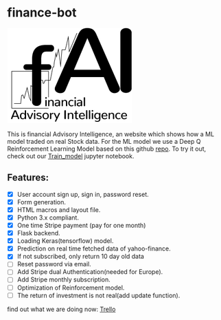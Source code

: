 # finance-bot
![](./static/assets/img/avatars/Aktie03neu.png)

This is financial Advisory Intelligence, an website which shows how a ML model traded on real Stock data.
For the ML model we use a Deep Q Reinforcement Learning Model based on this github [repo](https://github.com/pskrunner14/trading-bot). To try it out, check out our [Train_model](https://github.com/Pizajolo/finance-bot/blob/master/Train_model.ipynb) jupyter notebook.
## Features:
- [x] User account sign up, sign in, password reset.
- [x] Form generation.
- [x] HTML macros and layout file.
- [x] Python 3.x compliant.
- [x] One time Stripe payment (pay for one month)
- [x] Flask backend.
- [x] Loading Keras(tensorflow) model.
- [x] Prediction on real time fetched data of yahoo-finance.
- [x] If not subscribed, only return 10 day old data
- [ ] Reset password via email.
- [ ] Add Stripe dual Authentication(needed for Europe).
- [ ] Add Stripe monthly subscription.
- [ ] Optimization of Reinforcement model.
- [ ] The return of investment is not real(add update function).

find out what we are doing now:
 [Trello](https://trello.com/b/PZsNx0rx/finance-adviser-bot)
